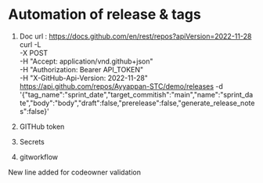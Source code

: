 # Automation of release & tags
1. Doc url : https://docs.github.com/en/rest/repos?apiVersion=2022-11-28
      curl -L \
  -X POST \
  -H "Accept: application/vnd.github+json" \
  -H "Authorization: Bearer API_TOKEN" \
  -H "X-GitHub-Api-Version: 2022-11-28" \
   https://api.github.com/repos/Ayyappan-STC/demo/releases -d     '{"tag_name":"sprint_date","target_commitish":"main","name":"sprint_date","body":"body","draft":false,"prerelease":false,"generate_release_notes":false}'
   
3. GITHub token
4. Secrets
5. gitworkflow

New line added for codeowner validation

